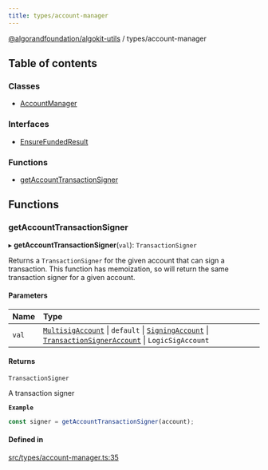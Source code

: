 ```yaml
---
title: types/account-manager
---
```


[@algorandfoundation/algokit-utils](/reference/algokit-utils-ts/api/readme/) / types/account-manager

## Table of contents

### Classes

- [AccountManager](/reference/algokit-utils-ts/api/classes/types_account_manageraccountmanager/)

### Interfaces

- [EnsureFundedResult](/reference/algokit-utils-ts/api/interfaces/types_account_managerensurefundedresult/)

### Functions

- [getAccountTransactionSigner](types_account_manager.md#getaccounttransactionsigner)

## Functions

### getAccountTransactionSigner

▸ **getAccountTransactionSigner**(`val`): `TransactionSigner`

Returns a `TransactionSigner` for the given account that can sign a transaction.
This function has memoization, so will return the same transaction signer for a given account.

#### Parameters

| Name  | Type                                                                                                                                                                                                                                                                                                                                        |
| :---- | :------------------------------------------------------------------------------------------------------------------------------------------------------------------------------------------------------------------------------------------------------------------------------------------------------------------------------------------ |
| `val` | [`MultisigAccount`](/reference/algokit-utils-ts/api/classes/types_accountmultisigaccount/) \| `default` \| [`SigningAccount`](/reference/algokit-utils-ts/api/classes/types_accountsigningaccount/) \| [`TransactionSignerAccount`](/reference/algokit-utils-ts/api/interfaces/types_accounttransactionsigneraccount/) \| `LogicSigAccount` |

#### Returns

`TransactionSigner`

A transaction signer

**`Example`**

```typescript
const signer = getAccountTransactionSigner(account);
```

#### Defined in

[src/types/account-manager.ts:35](https://github.com/algorandfoundation/algokit-utils-ts/blob/main/src/types/account-manager.ts#L35)
